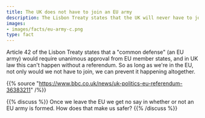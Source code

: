 ```yaml
---
title: The UK does not have to join an EU army
description: The Lisbon Treaty states that the UK will never have to join an EU army, unless we want to. How will Brexit affect you?
images:
- images/facts/eu-army-c.png
type: fact
---
```


Article 42 of the Lisbon Treaty states that a "common defense" (an EU army) would require unanimous approval from EU member states, and in UK law this can't happen without a referendum. So as long as we're in the EU, not only would we not have to join, we can prevent it happening altogether.

{{% source "https://www.bbc.co.uk/news/uk-politics-eu-referendum-36383211" /%}}

{{% discuss %}}
Once we leave the EU we get no say in whether or not an EU army is formed. How does that make us safer?
{{% /discuss %}}
